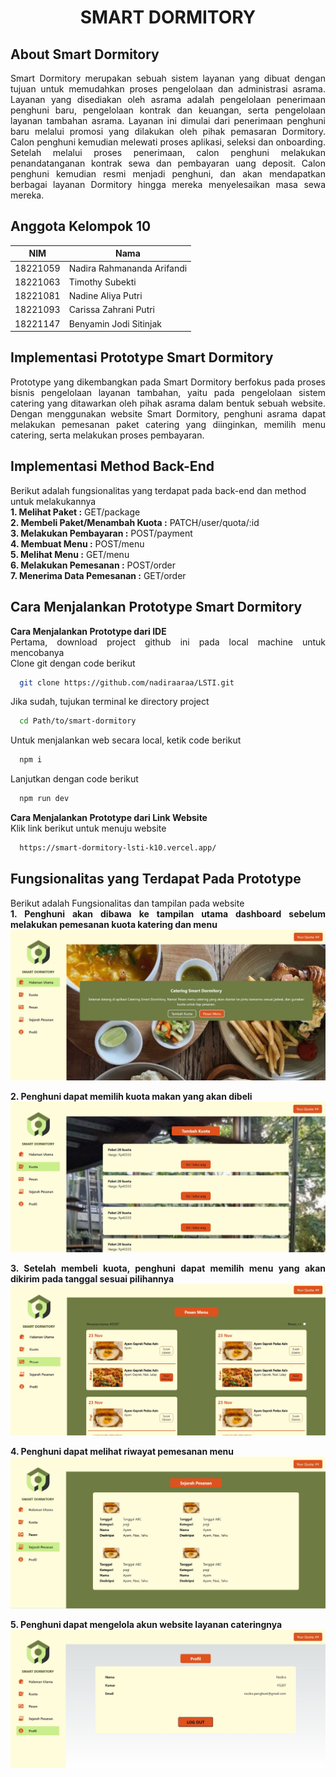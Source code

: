 <h1 align="center">SMART DORMITORY</h1>

## About Smart Dormitory

<div style="text-align: justify">
Smart Dormitory merupakan sebuah sistem layanan yang dibuat dengan tujuan untuk memudahkan proses pengelolaan dan administrasi asrama. Layanan yang disediakan oleh asrama adalah pengelolaan penerimaan penghuni baru, pengelolaan kontrak dan keuangan, serta pengelolaan layanan tambahan asrama. Layanan ini dimulai dari penerimaan penghuni baru melalui promosi yang dilakukan oleh pihak pemasaran Dormitory. Calon penghuni kemudian melewati proses aplikasi, seleksi dan onboarding. Setelah melalui proses penerimaan, calon penghuni melakukan penandatanganan kontrak sewa dan pembayaran uang deposit. Calon penghuni kemudian resmi menjadi penghuni, dan akan mendapatkan berbagai layanan Dormitory hingga mereka menyelesaikan masa sewa mereka.
</div>

## Anggota Kelompok 10

| NIM      | Nama                       |
| -------- | -------------------------- |
| 18221059 | Nadira Rahmananda Arifandi |
| 18221063 | Timothy Subekti            |
| 18221081 | Nadine Aliya Putri         |
| 18221093 | Carissa Zahrani Putri      |
| 18221147 | Benyamin Jodi Sitinjak     |

## Implementasi Prototype Smart Dormitory

<div style="text-align: justify">
Prototype yang dikembangkan pada Smart Dormitory berfokus pada proses bisnis pengelolaan layanan tambahan, yaitu pada pengelolaan sistem catering yang ditawarkan oleh pihak asrama dalam bentuk sebuah website. Dengan menggunakan website Smart Dormitory, penghuni asrama dapat melakukan pemesanan paket catering yang diinginkan, memilih menu catering, serta melakukan proses pembayaran.
</div>

## Implementasi Method Back-End
Berikut adalah fungsionalitas yang terdapat pada back-end dan method untuk melakukannya  
**1. Melihat Paket :** GET/package  
**2. Membeli Paket/Menambah Kuota :** PATCH/user/quota/:id  
**3. Melakukan Pembayaran :** POST/payment  
**4. Membuat Menu :** POST/menu  
**5. Melihat Menu :** GET/menu  
**6. Melakukan Pemesanan :** POST/order  
**7. Menerima Data Pemesanan :** GET/order



## Cara Menjalankan Prototype Smart Dormitory
<div style="text-align: justify">

**Cara Menjalankan Prototype dari IDE**  
Pertama, download project github ini pada local machine untuk mencobanya  
Clone git dengan code berikut

```bash
  git clone https://github.com/nadiraaraa/LSTI.git
```

Jika sudah, tujukan terminal ke directory project
```bash
  cd Path/to/smart-dormitory
```

Untuk menjalankan web secara local, ketik code berikut
```bash
  npm i
```
Lanjutkan dengan code berikut
```bash
  npm run dev
```  

**Cara Menjalankan Prototype dari Link Website**  
Klik link berikut untuk menuju website  
```bash
  https://smart-dormitory-lsti-k10.vercel.app/
```  
</div>


## Fungsionalitas yang Terdapat Pada Prototype 
<div style="text-align: justify">

Berikut adalah Fungsionalitas dan tampilan pada website  
**1. Penghuni akan dibawa ke tampilan utama dashboard sebelum melakukan pemesanan kuota katering dan menu**  
![dashboard website](image/dashboard.jpg)  
  
**2. Penghuni dapat memilih kuota makan yang akan dibeli**  
![memilih kuota makan](image/kuota.jpg)  

**3. Setelah membeli kuota, penghuni dapat memilih menu yang akan dikirim pada tanggal sesuai pilihannya**  
![memilih menu makan](image/pesanmenu.jpg)  
  
**4. Penghuni dapat melihat riwayat pemesanan menu**    
![riwayat pemesanan](image/history.jpg)  

**5. Penghuni dapat mengelola akun website layanan cateringnya**  
![halaman profile](image/profile.jpg)  
</div>
